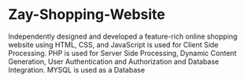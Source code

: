 # Zay-Shopping-Website
Independently designed and developed a feature-rich online shopping website using HTML, CSS, and JavaScript is used for Client Side Processing. PHP is used for Server Side Processing, Dynamic Content Generation, User Authentication and Authorization and Database Integration. MYSQL is used as a Database
